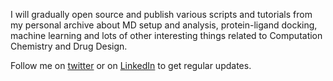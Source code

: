 I will gradually open source and publish various scripts and tutorials from my personal archive about MD setup and analysis, protein-ligand docking, machine learning and lots of other interesting things related to Computation Chemistry and Drug Design.

Follow me on [twitter](https://twitter.com/tevangelidis) or on [LinkedIn](https://www.linkedin.com/in/thomas-evangelidis-495b45125/) to get regular updates.
